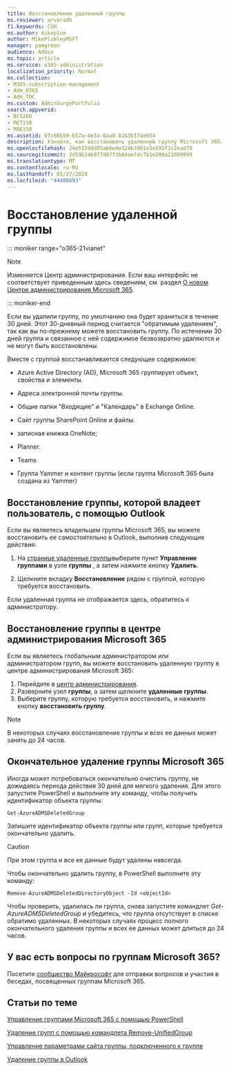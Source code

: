 ```yaml
---
title: Восстановление удаленной группы
ms.reviewer: arvaradh
f1.keywords: CSH
ms.author: mikeplum
author: MikePlumleyMSFT
manager: pamgreen
audience: Admin
ms.topic: article
ms.service: o365-administration
localization_priority: Normal
ms.collection:
- M365-subscription-management
- Adm_O365
- Adm_TOC
ms.custom: AdminSurgePortfolio
search.appverid:
- BCS160
- MET150
- MOE150
ms.assetid: b7c66b59-657a-4e1a-8aa0-8163b1f4eb54
description: Узнайте, как восстановить удаленную группу Microsoft 365.
ms.openlocfilehash: 24e5159dd85ab6ede324b3981e3e592f1c2ead70
ms.sourcegitcommit: 2d59b24b877487f3b84aefdc7b1e200a21009999
ms.translationtype: MT
ms.contentlocale: ru-RU
ms.lasthandoff: 05/27/2020
ms.locfileid: "44400693"
---
```

# <a name="restore-a-deleted-group"></a>Восстановление удаленной группы

::: moniker range="o365-21vianet"

> [!NOTE]
> Изменяется Центр администрирования. Если ваш интерфейс не соответствует приведенным здесь сведениям, см. раздел [О новом Центре администрирования Microsoft 365](https://docs.microsoft.com/microsoft-365/admin/microsoft-365-admin-center-preview?view=o365-21vianet).

::: moniker-end

Если вы удалили группу, по умолчанию она будет храниться в течение 30 дней. Этот 30-дневный период считается "обратимым удалением", так как вы по-прежнему можете восстановить группу. По истечении 30 дней группа и связанное с ней содержимое безвозвратно удаляются и не могут быть восстановлены.

Вместе с группой восстанавливается следующее содержимое:
  
- Azure Active Directory (AD), Microsoft 365 группирует объект, свойства и элементы.
    
- Адреса электронной почты группы.
    
- Общие папки "Входящие" и "Календарь" в Exchange Online.
    
- Сайт группы SharePoint Online и файлы.
    
- записная книжка OneNote;
    
- Planner.
    
- Teams

- Группа Yammer и контент группы (если группа Microsoft 365 была создана из Yammer)

## <a name="restore-a-group-that-you-own-by-using-outlook"></a>Восстановление группы, которой владеет пользователь, с помощью Outlook

Если вы являетесь владельцем группы Microsoft 365, вы можете восстановить ее самостоятельно в Outlook, выполнив следующие действия:

1. На [странице удаленные группы](https://outlook.office.com/people/group/deleted)выберите пункт **Управление группами** в узле **группы** , а затем нажмите кнопку **Удалить**.

2. Щелкните вкладку **Восстановление** рядом с группой, которую требуется восстановить.

Если удаленная группа не отображается здесь, обратитесь к администратору.

## <a name="restore-a-group-in-the-microsoft-365-admin-center"></a>Восстановление группы в центре администрирования Microsoft 365

Если вы являетесь глобальным администратором или администратором групп, вы можете восстановить удаленную группу в центре администрирования Microsoft 365:

1. Перейдите в [центр администрирования](https://admin.microsoft.com).
2. Разверните узел **группы**, а затем щелкните **удаленные группы**.
3. Выберите группу, которую требуется восстановить, и нажмите кнопку **восстановить группу**.

> [!NOTE]
> В некоторых случаях восстановление группы и всех ее данных может занять до 24 часов. 
  
## <a name="permanently-delete-a-microsoft-365-group"></a>Окончательное удаление группы Microsoft 365

Иногда может потребоваться окончательно очистить группу, не дожидаясь периода действия 30 дней для мягкого удаления. Для этого запустите PowerShell и выполните эту команду, чтобы получить идентификатор объекта группы:
  
```
Get-AzureADMSDeletedGroup
```

Запишите идентификатор объекта группы или групп, которые требуется окончательно удалить.
  
> [!CAUTION]
> При этом группа и все ее данные будут удалены навсегда. 
  
Чтобы окончательно удалить группу, в PowerShell выполните эту команду:
  
```
Remove-AzureADMSDeletedDirectoryObject -Id <objectId>
```

Чтобы проверить, удалилась ли группа, снова запустите командлет  *Get-AzureADMSDeletedGroup*  и убедитесь, что группа отсутствует в списке обратимо удаленных. В некоторых случаях процесс полного окончательного удаления группы и всех ее данных может длиться до 24 часов. 
  
## <a name="got-questions-about-microsoft-365-groups"></a>У вас есть вопросы по группам Microsoft 365?

Посетите [сообщество Майкрософт](https://techcommunity.microsoft.com/t5/Office-365-Groups/ct-p/Office365Groups) для отправки вопросов и участия в беседах, посвященных группам Microsoft 365. 
  
## <a name="related-articles"></a>Статьи по теме

[Управление группами Microsoft 365 с помощью PowerShell](https://docs.microsoft.com/office365/enterprise/powershell/manage-office-365-groups-with-powershell)
  
[Удаление групп с помощью командлета Remove-UnifiedGroup](https://technet.microsoft.com/library/mt238270%28v=exchg.160%29.aspx)
  
[Управление параметрами сайта группы, подключенного к группе](https://support.office.com/article/8376034d-d0c7-446e-9178-6ab51c58df42.aspx)
  
[Удаление группы в Outlook](https://support.office.com/article/ca7f5a9e-ae4f-4cbe-a4bc-89c469d1726f.aspx)

